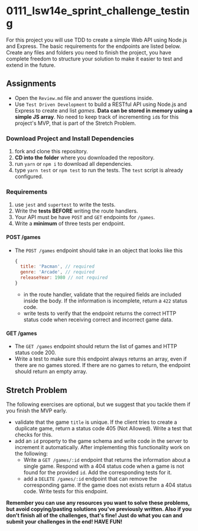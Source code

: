 # 0111_lsw14e_sprint_challenge_testing

For this project you will use TDD to create a simple Web API using Node.js and Express. The basic requirements for the endpoints are listed below. Create any files and folders you need to finish the project, you have complete freedom to structure your solution to make it easier to test and extend in the future.

## Assignments

- Open the `Review.md` file and answer the questions inside.
- Use `Test Driven Development` to build a RESTful API using Node.js and Express to create and list _games_. **Data can be stored in memory using a simple JS array**. No need to keep track of incrementing `id`s for this project's MVP, that is part of the Stretch Problem.

### Download Project and Install Dependencies

1.  fork and clone this repository.
1.  **CD into the folder** where you downloaded the repository.
1.  run `yarn` or `npm i` to download all dependencies.
1.  type `yarn test` or `npm test` to run the tests. The `test` script is already configured.

### Requirements

1.  use `jest` and `supertest` to write the tests.
1.  Write the **tests BEFORE** writing the route handlers.
1.  Your API must be have `POST` and `GET` endpoints for `/games`.
1.  Write a **minimum** of three tests per endpoint.

#### POST /games

- The `POST /games` endpoint should take in an object that looks like this

  ```js
  {
    title: 'Pacman', // required
    genre: 'Arcade', // required
    releaseYear: 1980 // not required
  }
  ```

  - in the route handler, validate that the required fields are included inside the body. If the information is incomplete, return a `422` status code.
  - write tests to verify that the endpoint returns the correct HTTP status code when receiving correct and incorrect game data.

#### GET /games

- The `GET /games` endpoint should return the list of games and HTTP status code 200.
- Write a test to make sure this endpoint always returns an array, even if there are no games stored. If there are no games to return, the endpoint should return an empty array.

## Stretch Problem

The following exercises are optional, but we suggest that you tackle them if you finish the MVP early.

- validate that the game `title` is unique. If the client tries to create a duplicate game, return a status code 405 (Not Allowed). Write a test that checks for this.
- add an `id` property to the game schema and write code in the server to increment it automatically. After implementing this functionality work on the following:
  - Write a `GET /games/:id` endpoint that returns the information about a single game. Respond with a 404 status code when a game is not found for the provided `id`. Add the corresponding tests for it.
  - add a `DELETE /games/:id` endpoint that can remove the corresponding game. If the game does not exists return a 404 status code. Write tests for this endpoint.

**Remember you can use any resources you want to solve these problems, but avoid copying/pasting solutions you've previously written. Also if you don't finish all of the challenges, that's fine! Just do what you can and submit your challenges in the end! HAVE FUN!**
